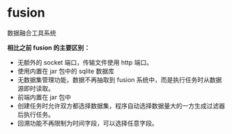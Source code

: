 # fusion

数据融合工具系统

**相比之前 fusion 的主要区别：**
- 无额外的 socket 端口，传输文件使用 http 端口。
- 使用内置在 jar 包中的 sqlite 数据库
- 无数据集管理功能，数据不再抽取到 fusion 系统中，而是执行任务时从数据源即时读取。
- 前端内置在 jar 包中
- 创建任务时允许双方都选择数据集，程序自动选择数据量大的一方生成过滤器后执行任务。
- 回溯功能不再限制为时间字段，可以选择任意字段。